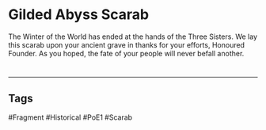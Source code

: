 # Gilded Abyss Scarab
The Winter of the World has ended at the hands of the Three Sisters. We lay this scarab upon your ancient grave in thanks for your efforts, Honoured Founder. As you hoped, the fate of your people will never befall another.

#
---
## Tags
#Fragment
#Historical 
#PoE1 
#Scarab 